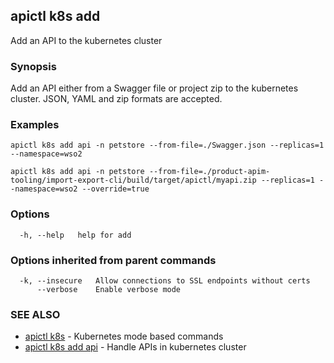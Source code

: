 ## apictl k8s add

Add an API to the kubernetes cluster

### Synopsis

Add an API either from a Swagger file or project zip to the kubernetes cluster. JSON, YAML and zip formats are accepted.

### Examples

```
apictl k8s add api -n petstore --from-file=./Swagger.json --replicas=1 --namespace=wso2

apictl k8s add api -n petstore --from-file=./product-apim-tooling/import-export-cli/build/target/apictl/myapi.zip --replicas=1 --namespace=wso2 --override=true
```

### Options

```
  -h, --help   help for add
```

### Options inherited from parent commands

```
  -k, --insecure   Allow connections to SSL endpoints without certs
      --verbose    Enable verbose mode
```

### SEE ALSO

* [apictl k8s](apictl_k8s.md)	 - Kubernetes mode based commands
* [apictl k8s add api](apictl_k8s_add_api.md)	 - Handle APIs in kubernetes cluster 

